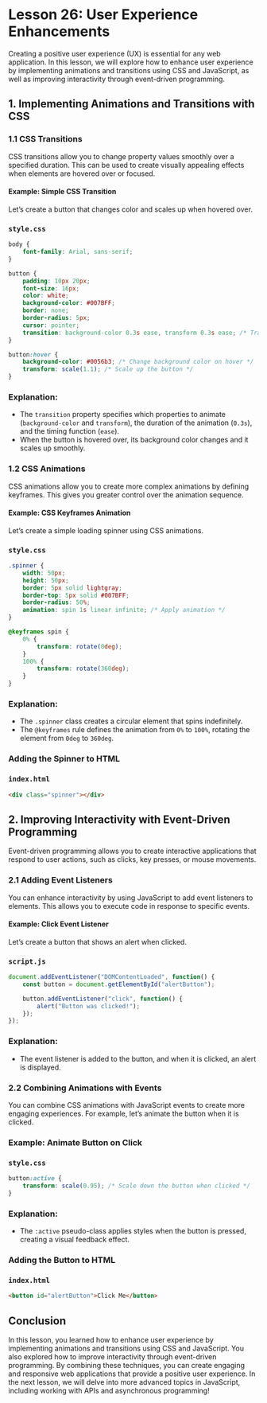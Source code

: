 # Lesson 26: User Experience Enhancements

Creating a positive user experience (UX) is essential for any web application. In this lesson, we will explore how to enhance user experience by implementing animations and transitions using CSS and JavaScript, as well as improving interactivity through event-driven programming.

## 1. Implementing Animations and Transitions with CSS

### 1.1 CSS Transitions

CSS transitions allow you to change property values smoothly over a specified duration. This can be used to create visually appealing effects when elements are hovered over or focused.

#### Example: Simple CSS Transition

Let’s create a button that changes color and scales up when hovered over.

### `style.css`
```css
body {
    font-family: Arial, sans-serif;
}

button {
    padding: 10px 20px;
    font-size: 16px;
    color: white;
    background-color: #007BFF;
    border: none;
    border-radius: 5px;
    cursor: pointer;
    transition: background-color 0.3s ease, transform 0.3s ease; /* Transition properties */
}

button:hover {
    background-color: #0056b3; /* Change background color on hover */
    transform: scale(1.1); /* Scale up the button */
}
```

### Explanation:
- The `transition` property specifies which properties to animate (`background-color` and `transform`), the duration of the animation (`0.3s`), and the timing function (`ease`).
- When the button is hovered over, its background color changes and it scales up smoothly.

### 1.2 CSS Animations

CSS animations allow you to create more complex animations by defining keyframes. This gives you greater control over the animation sequence.

#### Example: CSS Keyframes Animation

Let’s create a simple loading spinner using CSS animations.

### `style.css`
```css
.spinner {
    width: 50px;
    height: 50px;
    border: 5px solid lightgray;
    border-top: 5px solid #007BFF;
    border-radius: 50%;
    animation: spin 1s linear infinite; /* Apply animation */
}

@keyframes spin {
    0% {
        transform: rotate(0deg);
    }
    100% {
        transform: rotate(360deg);
    }
}
```

### Explanation:
- The `.spinner` class creates a circular element that spins indefinitely.
- The `@keyframes` rule defines the animation from `0%` to `100%`, rotating the element from `0deg` to `360deg`.

### Adding the Spinner to HTML

### `index.html`
```html
<div class="spinner"></div>
```

## 2. Improving Interactivity with Event-Driven Programming

Event-driven programming allows you to create interactive applications that respond to user actions, such as clicks, key presses, or mouse movements.

### 2.1 Adding Event Listeners

You can enhance interactivity by using JavaScript to add event listeners to elements. This allows you to execute code in response to specific events.

#### Example: Click Event Listener

Let’s create a button that shows an alert when clicked.

### `script.js`
```javascript
document.addEventListener("DOMContentLoaded", function() {
    const button = document.getElementById("alertButton");

    button.addEventListener("click", function() {
        alert("Button was clicked!");
    });
});
```

### Explanation:
- The event listener is added to the button, and when it is clicked, an alert is displayed.

### 2.2 Combining Animations with Events

You can combine CSS animations with JavaScript events to create more engaging experiences. For example, let’s animate the button when it is clicked.

### Example: Animate Button on Click

### `style.css`
```css
button:active {
    transform: scale(0.95); /* Scale down the button when clicked */
}
```

### Explanation:
- The `:active` pseudo-class applies styles when the button is pressed, creating a visual feedback effect.

### Adding the Button to HTML

### `index.html`
```html
<button id="alertButton">Click Me</button>
```

## Conclusion

In this lesson, you learned how to enhance user experience by implementing animations and transitions using CSS and JavaScript. You also explored how to improve interactivity through event-driven programming. By combining these techniques, you can create engaging and responsive web applications that provide a positive user experience. In the next lesson, we will delve into more advanced topics in JavaScript, including working with APIs and asynchronous programming!
